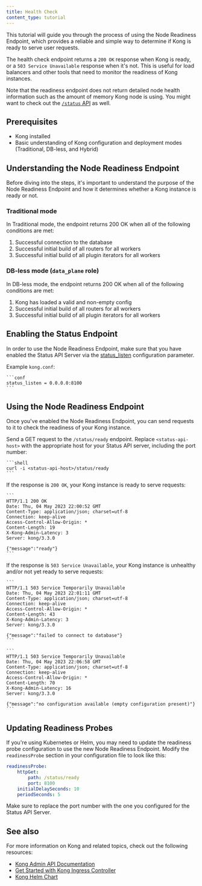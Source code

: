 ```yaml
---
title: Health Check
content_type: tutorial
---
```


This tutorial will guide you through the process of using the Node Readiness Endpoint, which provides a reliable and simple way to determine if Kong is ready to serve user requests.

The health check endpoint returns a `200 OK` response when Kong is ready, or a `503 Service Unavailable` response when it's not. This is useful for load balancers and other tools that need to monitor the readiness of Kong instances.

Note that the readiness endpoint does not return detailed node health information such as the
amount of memory Kong node is using. You might want to check out the [`/status` API](/gateway/{{page.kong_version}}/admin-api/#retrieve-node-status) as well.

## Prerequisites

* Kong installed
* Basic understanding of Kong configuration and deployment modes (Traditional, DB-less, and Hybrid)

## Understanding the Node Readiness Endpoint

Before diving into the steps, it's important to understand the purpose of the Node Readiness Endpoint and how it determines whether a Kong instance is ready or not.

### Traditional mode

In Traditional mode, the endpoint returns 200 OK when all of the following conditions are met:

1. Successful connection to the database
2. Successful initial build of all routers for all workers
3. Successful initial build of all plugin iterators for all workers

### DB-less mode (`data_plane` role)

In DB-less mode, the endpoint returns 200 OK when all of the following conditions are met:

1. Kong has loaded a valid and non-empty config
2. Successful initial build of all routers for all workers
3. Successful initial build of all plugin iterators for all workers

## Enabling the Status Endpoint

In order to use the Node Readiness Endpoint, make sure that you have enabled the Status API Server via the [status_listen](https://docs.konghq.com/gateway/latest/reference/configuration/#status_listen) configuration parameter.

Example `kong.conf`:

    ```conf
    status_listen = 0.0.0.0:8100
    ```

## Using the Node Readiness Endpoint

Once you've enabled the Node Readiness Endpoint, you can send requests to it to check the readiness of your Kong instance.

Send a GET request to the `/status/ready` endpoint. Replace `<status-api-host>` with the appropriate host for your Status API server, including the port number:

    ```shell
    curl -i <status-api-host>/status/ready
    ```

If the response is `200 OK`, your Kong instance is ready to serve requests:

    ```
    HTTP/1.1 200 OK
    Date: Thu, 04 May 2023 22:00:52 GMT
    Content-Type: application/json; charset=utf-8
    Connection: keep-alive
    Access-Control-Allow-Origin: *
    Content-Length: 19
    X-Kong-Admin-Latency: 3
    Server: kong/3.3.0

    {"message":"ready"}
    ```


If the response is `503 Service Unavailable`, your Kong instance is unhealthy and/or not yet ready to serve requests:

    ```
    HTTP/1.1 503 Service Temporarily Unavailable
    Date: Thu, 04 May 2023 22:01:11 GMT
    Content-Type: application/json; charset=utf-8
    Connection: keep-alive
    Access-Control-Allow-Origin: *
    Content-Length: 43
    X-Kong-Admin-Latency: 3
    Server: kong/3.3.0

    {"message":"failed to connect to database"}
    ```

    ```
    HTTP/1.1 503 Service Temporarily Unavailable
    Date: Thu, 04 May 2023 22:06:58 GMT
    Content-Type: application/json; charset=utf-8
    Connection: keep-alive
    Access-Control-Allow-Origin: *
    Content-Length: 70
    X-Kong-Admin-Latency: 16
    Server: kong/3.3.0

    {"message":"no configuration available (empty configuration present)"}
    ```


## Updating Readiness Probes

If you're using Kubernetes or Helm, you may need to update the readiness probe configuration to use the new Node Readiness Endpoint. Modify the `readinessProbe` section in your configuration file to look like this:

```yaml
readinessProbe:
    httpGet:
        path: /status/ready
        port: 8100
    initialDelaySeconds: 10
    periodSeconds: 5
```

Make sure to replace the port number with the one you configured for the Status API Server.

## See also

For more information on Kong and related topics, check out the following resources:

* [Kong Admin API Documentation](https://docs.konghq.com/gateway/latest/admin-api/)
* [Get Started with Kong Ingress Controller](https://docs.konghq.com/kubernetes-ingress-controller/latest/deployment/)
* [Kong Helm Chart](https://github.com/Kong/charts/tree/main/charts/kong)
